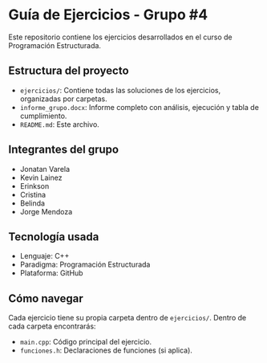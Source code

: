 # Guía de Ejercicios - Grupo #4


Este repositorio contiene los ejercicios desarrollados en el curso de Programación Estructurada.

## Estructura del proyecto

- `ejercicios/`: Contiene todas las soluciones de los ejercicios, organizadas por carpetas.
- `informe_grupo.docx`: Informe completo con análisis, ejecución y tabla de cumplimiento.
- `README.md`: Este archivo.

## Integrantes del grupo

- Jonatan Varela
- Kevin Lainez
- Erinkson
- Cristina
- Belinda
- Jorge Mendoza
  

## Tecnología usada

- Lenguaje: C++
- Paradigma: Programación Estructurada
- Plataforma: GitHub

## Cómo navegar

Cada ejercicio tiene su propia carpeta dentro de `ejercicios/`. Dentro de cada carpeta encontrarás:
- `main.cpp`: Código principal del ejercicio.
- `funciones.h`: Declaraciones de funciones (si aplica).


